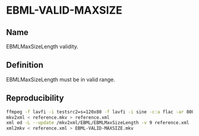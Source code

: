 # EBML-VALID-MAXSIZE

## Name

EBMLMaxSizeLength validity.

## Definition

EBMLMaxSizeLength must be in valid range.

## Reproducibility

```sh
ffmpeg -f lavfi -i testsrc2=s=120x80 -f lavfi -i sine -c:a flac -ar 8000 -vframes 2 -c:v ffv1 -level 3 -c:a flac -g 1 -y reference.mkv
mkv2xml < reference.mkv > reference.xml
xml ed -L --update /mkv2xml/EBML/EBMLMaxSizeLength -v 9 reference.xml
xml2mkv < reference.xml > EBML-VALID-MAXSIZE.mkv
```
